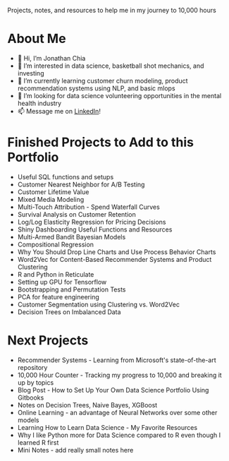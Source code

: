 Projects, notes, and resources to help me in my journey to 10,000 hours



# About Me
- 👋 Hi, I’m Jonathan Chia
- 👀 I’m interested in data science, basketball shot mechanics, and investing
- 🌱 I’m currently learning customer churn modeling, product recommendation systems using NLP, and basic mlops
- 💞️ I’m looking for data science volunteering opportunities in the mental health industry
- 📫 Message me on [LinkedIn](https://www.linkedin.com/in/jonathan-rj-chia/)!

# Finished Projects to Add to this Portfolio

* Useful SQL functions and setups
* Customer Nearest Neighbor for A/B Testing
* Customer Lifetime Value
* Mixed Media Modeling
* Multi-Touch Attribution - Spend Waterfall Curves
* Survival Analysis on Customer Retention
* Log/Log Elasticity Regression for Pricing Decisions
* Shiny Dashboarding Useful Functions and Resources
* Multi-Armed Bandit Bayesian Models
* Compositional Regression
* Why You Should Drop Line Charts and Use Process Behavior Charts
* Word2Vec for Content-Based Recommender Systems and Product Clustering
* R and Python in Reticulate
* Setting up GPU for Tensorflow
* Bootstrapping and Permutation Tests
* PCA for feature engineering
* Customer Segmentation using Clustering vs. Word2Vec
* Decision Trees on Imbalanced Data

# Next Projects
* Recommender Systems - Learning from Microsoft's state-of-the-art repository
* 10,000 Hour Counter - Tracking my progress to 10,000 and breaking it up by topics
* Blog Post - How to Set Up Your Own Data Science Portfolio Using Gitbooks
* Notes on Decision Trees, Naive Bayes, XGBoost
* Online Learning - an advantage of Neural Networks over some other models
* Learning How to Learn Data Science - My Favorite Resources
* Why I like Python more for Data Science compared to R even though I learned R first
* Mini Notes - add really small notes here
